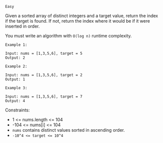 ```Easy```

Given a sorted array of distinct integers and a target value, return the index if the target is found. If not, return the index where it would be if it were inserted in order.

You must write an algorithm with `O(log n)` runtime complexity.

 
```
Example 1:

Input: nums = [1,3,5,6], target = 5
Output: 2
```
```
Example 2:

Input: nums = [1,3,5,6], target = 2
Output: 1
```
```
Example 3:

Input: nums = [1,3,5,6], target = 7
Output: 4
```

Constraints:

- 1 <= nums.length <= 104
-  -104 <= nums[i] <= 104
- `nums` contains distinct values sorted in ascending order.
- `-10^4 <= target <= 10^4`